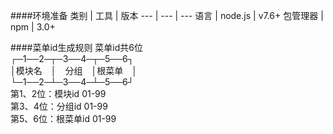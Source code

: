 ####环境准备
类别     | 工具    | 版本
---      | ---     | ---
语言     | node.js |  v7.6+
包管理器 | npm     |  3.0+

####菜单id生成规则
菜单id共6位  
  ┌─1──2─┬─3──4─┬─5──6┐  
  │模块名　│　分组　│根菜单　│  
  └─1──2─┴─3──4─┴─5──6┘  
  第1、2位：模块id 01-99  
  第3、4位：分组id 01-99  
  第5、6位：根菜单id 01-99  
